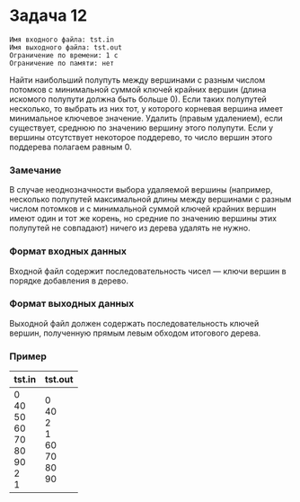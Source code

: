 # Задача 12
	Имя входного файла: tst.in
	Имя выходного файла: tst.out
	Ограничение по времени: 1 с
	Ограничение по памяти: нет
Найти наибольший полупуть между вершинами с разным числом потомков с минимальной суммой ключей крайних вершин (длина искомого полупути должна быть больше 0). Если таких полупутей несколько, то выбрать из них тот, у которого корневая вершина имеет минимальное ключевое значение. Удалить (правым удалением), если существует, среднюю по значению вершину этого полупути.
Если у вершины отсутствует некоторое поддерево, то число вершин этого поддерева полагаем равным 0.
### Замечание
В случае неоднозначности выбора удаляемой вершины (например, несколько полупутей максимальной длины между вершинами с разным числом потомков и с минимальной суммой ключей крайних вершин имеют один и тот же корень, но средние по значению вершины этих полупутей не совпадают) ничего из дерева удалять не нужно.
### Формат входных данных
Входной файл содержит последовательность чисел — ключи вершин в порядке добавления в дерево.
### Формат выходных данных
Выходной файл должен содержать последовательность ключей вершин, полученную прямым левым обходом итогового дерева.
### Пример
|tst.<span>in|tst.out|
|--|--|
|0<br>40<br>50<br>60<br>70<br>80<br>90<br>2<br>1|0<br>40<br>2<br>1<br>60<br>70<br>80<br>90|